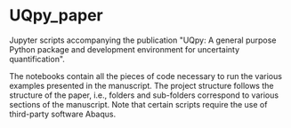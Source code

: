 # UQpy_paper
Jupyter scripts accompanying the publication "UQpy:  A general purpose Python package and development environment for uncertainty quantification". 

The notebooks contain all the pieces of code necessary to run the various examples presented in the manuscript. The project structure follows the structure of the paper, i.e., folders and sub-folders correspond to various sections of the manuscript. Note that certain scripts require the use of third-party software Abaqus. 
